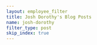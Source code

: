 ```yaml
---
layout: employee_filter
title: Josh Dorothy's Blog Posts
name: josh-dorothy
filter_type: post
skip_index: true
---
```

